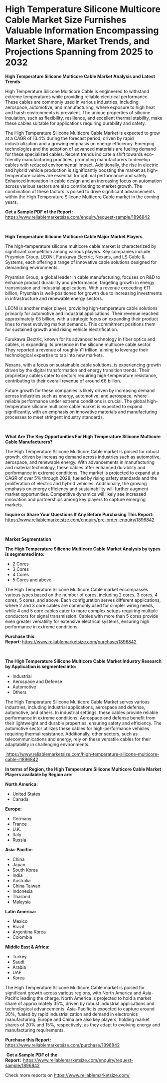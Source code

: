 <p><h1>High Temperature Silicone Multicore Cable Market Size Furnishes Valuable Information Encompassing Market Share, Market Trends, and Projections Spanning from 2025 to 2032</h1></p><p><strong>High Temperature Silicone Multicore Cable Market Analysis and Latest Trends</strong></p>
<p><p>High Temperature Silicone Multicore Cable is engineered to withstand extreme temperatures while providing reliable electrical performance. These cables are commonly used in various industries, including aerospace, automotive, and manufacturing, where exposure to high heat and harsh environments is prevalent. The unique properties of silicone insulation, such as flexibility, resilience, and excellent thermal stability, make these cables suitable for applications requiring durability and safety.</p><p>The High Temperature Silicone Multicore Cable Market is expected to grow at a CAGR of 13.4% during the forecast period, driven by rapid industrialization and a growing emphasis on energy efficiency. Emerging technologies and the adoption of advanced materials are fueling demand for these specialized cables. Recent trends indicate a shift towards eco-friendly manufacturing practices, prompting manufacturers to develop cables with reduced environmental impact. Additionally, the rise in electric and hybrid vehicle production is significantly boosting the market as high-temperature cables are essential for optimal performance and safety. Enhanced innovation in cable design and an increasing focus on automation across various sectors are also contributing to market growth. The combination of these factors is poised to drive significant advancements within the High Temperature Silicone Multicore Cable market in the coming years.</p></p>
<p><strong>Get a Sample PDF of the Report:&nbsp;</strong> <a href="https://www.reliablemarketsize.com/enquiry/request-sample/1896842?utm_campaign=3511&utm_medium=2&utm_source=Github&utm_content=ia&utm_term=07042025&utm_id=high-temperature-silicone-multicore-cable">https://www.reliablemarketsize.com/enquiry/request-sample/1896842</a></p>
<p>&nbsp;</p>
<p><strong>High Temperature Silicone Multicore Cable Major Market Players</strong></p>
<p><p>The high-temperature silicone multicore cable market is characterized by significant competition among various players. Key companies include Prysmian Group, LEONI, Furukawa Electric, Nexans, and LS Cable & Systems, each offering a range of innovative cable solutions designed for demanding environments.</p><p>Prysmian Group, a global leader in cable manufacturing, focuses on R&D to enhance product durability and performance, targeting growth in energy transmission and industrial applications. With a revenue exceeding €11 billion, Prysmian is well-positioned for growth due to increasing investments in infrastructure and renewable energy sectors.</p><p>LEONI is another major player, providing high-temperature cable solutions primarily for automotive and industrial applications. Their revenue reached approximately €5 billion, with a strategic focus on expanding their product lines to meet evolving market demands. This commitment positions them for sustained growth amid rising vehicle electrification.</p><p>Furukawa Electric, known for its advanced technology in fiber optics and cables, is expanding its presence in the silicone multicore cable sector. They reported a revenue of roughly ¥1 trillion, aiming to leverage their technological expertise to tap into new markets.</p><p>Nexans, with a focus on sustainable cable solutions, is experiencing growth driven by the digital transformation and energy transition trends. Their proprietary cables cater to sectors requiring high-temperature resistance, contributing to their overall revenue of around €6 billion.</p><p>Future growth for these companies is likely driven by increasing demand across industries such as energy, automotive, and aerospace, where reliable performance under extreme conditions is crucial. The global high-temperature silicone multicore cable market is expected to expand significantly, with an emphasis on innovative materials and manufacturing processes to meet stringent industry standards.</p></p>
<p>&nbsp;</p>
<p><strong>What Are The Key Opportunities For High Temperature Silicone Multicore Cable Manufacturers?</strong></p>
<p><p>The High Temperature Silicone Multicore Cable market is poised for robust growth, driven by increasing demand across industries such as automotive, aerospace, and renewable energy. With advancements in manufacturing and material technology, these cables offer enhanced durability and performance in extreme conditions. The market is projected to expand at a CAGR of over 5% through 2028, fueled by rising safety standards and the proliferation of electric and hybrid vehicles. Additionally, the growing emphasis on energy efficiency and sustainability will further augment market opportunities. Competitive dynamics will likely see increased innovation and partnerships among key players to capture emerging markets.</p></p>
<p><strong>Inquire or Share Your Questions If Any Before Purchasing This Report:</strong> <a href="https://www.reliablemarketsize.com/enquiry/pre-order-enquiry/1896842?utm_campaign=3511&utm_medium=2&utm_source=Github&utm_content=ia&utm_term=07042025&utm_id=high-temperature-silicone-multicore-cable">https://www.reliablemarketsize.com/enquiry/pre-order-enquiry/1896842</a></p>
<p>&nbsp;</p>
<p><strong>Market Segmentation</strong></p>
<p><strong>The High Temperature Silicone Multicore Cable Market Analysis by types is segmented into:</strong></p>
<p><ul><li>2 Cores</li><li>3 Cores</li><li>4 Cores</li><li>5 Cores and above</li></ul></p>
<p><p>The High Temperature Silicone Multicore Cable market encompasses various types based on the number of cores, including 2 cores, 3 cores, 4 cores, 5 cores, and above. Each configuration serves different applications, where 2 and 3 core cables are commonly used for simpler wiring needs, while 4 and 5 core cables cater to more complex setups requiring multiple conductors for signal transmission. Cables with more than 5 cores provide even greater versatility for extensive electrical systems, ensuring high performance in extreme conditions.</p></p>
<p><strong>Purchase this Report:&nbsp;</strong><a href="https://www.reliablemarketsize.com/purchase/1896842?utm_campaign=3511&utm_medium=2&utm_source=Github&utm_content=ia&utm_term=07042025&utm_id=high-temperature-silicone-multicore-cable">https://www.reliablemarketsize.com/purchase/1896842</a></p>
<p>&nbsp;</p>
<p><strong>The High Temperature Silicone Multicore Cable Market Industry Research by Application is segmented into:</strong></p>
<p><ul><li>Industrial</li><li>Aerospace and Defense</li><li>Automotive</li><li>Others</li></ul></p>
<p><p>The High Temperature Silicone Multicore Cable Market serves various industries, including industrial applications, aerospace and defense, automotive, and others. In industrial settings, these cables provide reliable performance in extreme conditions. Aerospace and defense benefit from their lightweight and durable properties, ensuring safety and efficiency. The automotive sector utilizes these cables for high-performance vehicles requiring thermal resistance. Additionally, other sectors, such as telecommunications and energy, rely on these versatile cables for their adaptability in challenging environments.</p></p>
<p><a href="https://www.reliablemarketsize.com/high-temperature-silicone-multicore-cable-r1896842?utm_campaign=3511&utm_medium=2&utm_source=Github&utm_content=ia&utm_term=07042025&utm_id=high-temperature-silicone-multicore-cable">&nbsp;https://www.reliablemarketsize.com/high-temperature-silicone-multicore-cable-r1896842</a></p>
<p><strong>In terms of Region, the High Temperature Silicone Multicore Cable Market Players available by Region are:</strong></p>
<p>
    <p> <strong> North America: </strong>
        <ul>
            <li>United States</li>
            <li>Canada</li>
        </ul>
        </p> 
    <p> <strong> Europe: </strong>
        <ul>
            <li>Germany</li>
            <li>France</li>
            <li>U.K.</li>
            <li>Italy</li>
            <li>Russia</li>
        </ul>
        </p> 
    <p> <strong> Asia-Pacific: </strong>
        <ul>
            <li>China</li>
            <li>Japan</li>
            <li>South Korea</li>
            <li>India</li>
            <li>Australia</li>
            <li>China Taiwan</li>
            <li>Indonesia</li>
            <li>Thailand</li>
            <li>Malaysia</li>
        </ul>
        </p> 
    <p> <strong> Latin America: </strong>
        <ul>
            <li>Mexico</li>
            <li>Brazil</li>
            <li>Argentina Korea</li>
            <li>Colombia</li>
        </ul>
        </p> 
    <p> <strong> Middle East & Africa: </strong>
        <ul>
            <li>Turkey</li>
            <li>Saudi</li>
            <li>Arabia</li>
            <li>UAE</li>
            <li>Korea</li>
        </ul>
    </p>
    </p>
<p><p>The High Temperature Silicone Multicore Cable market is poised for significant growth across various regions, with North America and Asia-Pacific leading the charge. North America is projected to hold a market share of approximately 35%, driven by robust industrial applications and technological advancements. Asia-Pacific is expected to capture around 30%, fueled by rapid industrialization and demand in electronics manufacturing. Europe and China are also key players, holding market shares of 20% and 15%, respectively, as they adapt to evolving energy and manufacturing requirements.</p></p>
<p><strong>Purchase this Report: </strong><a href="https://www.reliablemarketsize.com/purchase/1896842?utm_campaign=3511&utm_medium=2&utm_source=Github&utm_content=ia&utm_term=07042025&utm_id=high-temperature-silicone-multicore-cable">https://www.reliablemarketsize.com/purchase/1896842</a></p>
<p>&nbsp;<strong>Get a Sample PDF of the Report:&nbsp;&nbsp;</strong><a href="https://www.reliablemarketsize.com/enquiry/request-sample/1896842?utm_campaign=3511&utm_medium=2&utm_source=Github&utm_content=ia&utm_term=07042025&utm_id=high-temperature-silicone-multicore-cable">https://www.reliablemarketsize.com/enquiry/request-sample/1896842</a></p>
<p><strong></strong></p>
<p>Check more reports on <a href="https://www.reliablemarketsize.com/?utm_campaign=3511&utm_medium=2&utm_source=Github&utm_content=ia&utm_term=07042025&utm_id=high-temperature-silicone-multicore-cable">https://www.reliablemarketsize.com/</a></p>